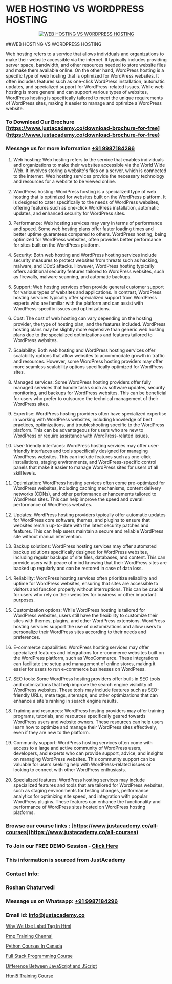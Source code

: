 # WEB HOSTING VS WORDPRESS HOSTING

<p align="center">
  <a href="https://justacademy.co/program-detail/full-stack-web-development">
    <img src="https://justacademy.co/storage2/program_images/1704700371.webp" alt="WEB HOSTING VS WORDPRESS HOSTING">
  </a>
</p>
##WEB HOSTING VS WORDPRESS HOSTING

Web hosting refers to a service that allows individuals and organizations to make their website accessible via the internet. It typically includes providing server space, bandwidth, and other resources needed to store website files and make them available online. On the other hand, WordPress hosting is a specific type of web hosting that is optimized for WordPress websites. It often includes features such as one-click WordPress installation, automatic updates, and specialized support for WordPress-related issues. While web hosting is more general and can support various types of websites, WordPress hosting is specifically tailored to meet the unique requirements of WordPress sites, making it easier to manage and optimize a WordPress website.
### To Download Our Brochure [https://www.justacademy.co/download-brochure-for-free](https://www.justacademy.co/download-brochure-for-free)
### Message us for more information [+91 9987184296](https://api.whatsapp.com/send?phone=919987184296)
1) Web hosting:
Web hosting refers to the service that enables individuals and organizations to make their websites accessible via the World Wide Web. It involves storing a website's files on a server, which is connected to the internet. Web hosting services provide the necessary technology and resources for a website to be viewed online.

2) WordPress hosting:
WordPress hosting is a specialized type of web hosting that is optimized for websites built on the WordPress platform. It is designed to cater specifically to the needs of WordPress websites, offering features such as one-click WordPress installation, automatic updates, and enhanced security for WordPress sites.

3) Performance:
Web hosting services may vary in terms of performance and speed. Some web hosting plans offer faster loading times and better uptime guarantees compared to others. WordPress hosting, being optimized for WordPress websites, often provides better performance for sites built on the WordPress platform.

4) Security:
Both web hosting and WordPress hosting services include security measures to protect websites from threats such as hacking, malware, and DDoS attacks. However, WordPress hosting typically offers additional security features tailored to WordPress websites, such as firewalls, malware scanning, and automatic backups.

5) Support:
Web hosting services often provide general customer support for various types of websites and applications. In contrast, WordPress hosting services typically offer specialized support from WordPress experts who are familiar with the platform and can assist with WordPress-specific issues and optimizations.

6) Cost:
The cost of web hosting can vary depending on the hosting provider, the type of hosting plan, and the features included. WordPress hosting plans may be slightly more expensive than generic web hosting plans due to the specialized optimizations and features tailored to WordPress websites.

7) Scalability:
Both web hosting and WordPress hosting services offer scalability options that allow websites to accommodate growth in traffic and resources. However, some WordPress hosting providers may offer more seamless scalability options specifically optimized for WordPress sites.

8) Managed services:
Some WordPress hosting providers offer fully managed services that handle tasks such as software updates, security monitoring, and backups for WordPress websites. This can be beneficial for users who prefer to outsource the technical management of their WordPress sites.

9) Expertise:
WordPress hosting providers often have specialized expertise in working with WordPress websites, including knowledge of best practices, optimizations, and troubleshooting specific to the WordPress platform. This can be advantageous for users who are new to WordPress or require assistance with WordPress-related issues.

10) User-friendly interfaces:
WordPress hosting services may offer user-friendly interfaces and tools specifically designed for managing WordPress websites. This can include features such as one-click installations, staging environments, and WordPress-specific control panels that make it easier to manage WordPress sites for users of all skill levels.

11) Optimization:
WordPress hosting services often come pre-optimized for WordPress websites, including caching mechanisms, content delivery networks (CDNs), and other performance enhancements tailored to WordPress sites. This can help improve the speed and overall performance of WordPress websites.

12) Updates:
WordPress hosting providers typically offer automatic updates for WordPress core software, themes, and plugins to ensure that websites remain up-to-date with the latest security patches and features. This can help users maintain a secure and reliable WordPress site without manual intervention.

13) Backup solutions:
WordPress hosting services may offer automated backup solutions specifically designed for WordPress websites, including regular backups of site files, databases, and content. This can provide users with peace of mind knowing that their WordPress sites are backed up regularly and can be restored in case of data loss.

14) Reliability:
WordPress hosting services often prioritize reliability and uptime for WordPress websites, ensuring that sites are accessible to visitors and function properly without interruptions. This can be crucial for users who rely on their websites for business or other important purposes.

15) Customization options:
While WordPress hosting is tailored for WordPress websites, users still have the flexibility to customize their sites with themes, plugins, and other WordPress extensions. WordPress hosting services support the use of customizations and allow users to personalize their WordPress sites according to their needs and preferences.

16) E-commerce capabilities:
WordPress hosting services may offer specialized features and integrations for e-commerce websites built on the WordPress platform, such as WooCommerce. These integrations can facilitate the setup and management of online stores, making it easier for users to run e-commerce businesses on WordPress.

17) SEO tools:
Some WordPress hosting providers offer built-in SEO tools and optimizations that help improve the search engine visibility of WordPress websites. These tools may include features such as SEO-friendly URLs, meta tags, sitemaps, and other optimizations that can enhance a site's ranking in search engine results.

18) Training and resources:
WordPress hosting providers may offer training programs, tutorials, and resources specifically geared towards WordPress users and website owners. These resources can help users learn how to optimize and manage their WordPress sites effectively, even if they are new to the platform.

19) Community support:
WordPress hosting services often come with access to a large and active community of WordPress users, developers, and experts who can provide support, advice, and insights on managing WordPress websites. This community support can be valuable for users seeking help with WordPress-related issues or looking to connect with other WordPress enthusiasts.

20) Specialized features:
WordPress hosting services may include specialized features and tools that are tailored for WordPress websites, such as staging environments for testing changes, performance analytics for optimizing site speed, and integration with popular WordPress plugins. These features can enhance the functionality and performance of WordPress sites hosted on WordPress hosting platforms.

### Browse our course links : [https://www.justacademy.co/all-courses](https://www.justacademy.co/all-courses) 
### To Join our FREE DEMO Session - [Click Here](https://www.justacademy.co/register-for-course-demo)


### This information is sourced from JustAcademy
### Contact Info:
### Roshan Chaturvedi
### Message us on Whatsapp: [+91 9987184296](https://api.whatsapp.com/send?phone=919987184296)
### Email id: [info@justacademy.co](mailto:info@justacademy.co)
                
[Why We Use Label Tag In Html](https://www.linkedin.com/pulse/why-we-use-label-tag-html-justacademy-liverpool-goxtf?trackingId=zsGjAtlkS%2Fbwupolh6Ov%2BA%3D%3D&lipi=urn%3Ali%3Apage%3Ad_flagship3_company_admin%3B%2BRh84RwXRCKiuQa1zvWVyQ%3D%3D)

[Pmp Training Chennai](https://www.linkedin.com/pulse/pmp-training-chennai-justacademy-synxc?trackingId=Yd15bFwS0rS2HiHZcvL8hw%3D%3D&lipi=urn%3Ali%3Apage%3Ad_flagship3_company_admin%3BkivWcGmHSBCkKNz13%2FsLDg%3D%3D)

[Python Courses In Canada](https://medium.com/@mistersumit961/python-courses-in-canada-8478ca5a87a2)

[Full Stack Programming Course](https://medium.com/@sagarawat89/full-stack-programming-course-0a936b65a79b)

[Difference Between JavaScript and JScript](https://justacademyin.github.io/justacademy/difference-between-javascript-and-jscript)

[Html5 Training Course](https://justacademyin.github.io/justacademy/html5-training-course)

